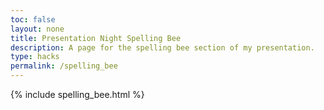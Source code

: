 ```yaml
---
toc: false
layout: none
title: Presentation Night Spelling Bee
description: A page for the spelling bee section of my presentation.
type: hacks
permalink: /spelling_bee
---
```


{% include spelling_bee.html %}